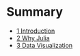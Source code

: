 # Summary

* [1 Introduction](01-whyjulia.md)
* [2 Why Julia](02-juliabasics.md)
* [3 Data Visualization](03-visualization.md)